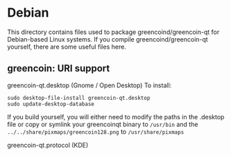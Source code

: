 
Debian
====================
This directory contains files used to package greencoind/greencoin-qt
for Debian-based Linux systems. If you compile greencoind/greencoin-qt yourself, there are some useful files here.

## greencoin: URI support ##


greencoin-qt.desktop  (Gnome / Open Desktop)
To install:

	sudo desktop-file-install greencoin-qt.desktop
	sudo update-desktop-database

If you build yourself, you will either need to modify the paths in
the .desktop file or copy or symlink your greencoinqt binary to `/usr/bin`
and the `../../share/pixmaps/greencoin128.png` to `/usr/share/pixmaps`

greencoin-qt.protocol (KDE)

